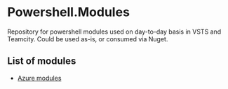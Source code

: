 # Powershell.Modules
Repository for powershell modules used on day-to-day basis in VSTS and Teamcity. Could be used as-is, or consumed via Nuget.

## List of modules

* [Azure modules](./src/Azure/README.md)
